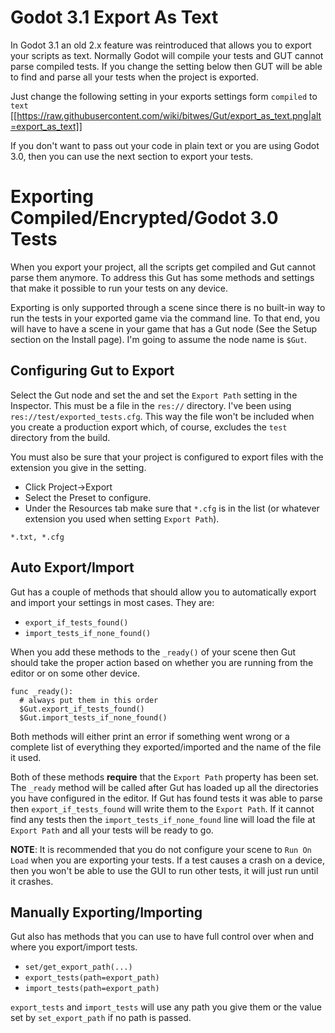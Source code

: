 # Godot 3.1 Export As Text
In Godot 3.1 an old 2.x feature was reintroduced that allows you to export your scripts as text.  Normally Godot will compile your tests and GUT cannot parse compiled tests.  If you change the setting below then GUT will be able to find and parse all your tests when the project is exported.

Just change the following setting in your exports settings form `compiled` to `text`
[[https://raw.githubusercontent.com/wiki/bitwes/Gut/export_as_text.png|alt=export_as_text]]

If you don't want to pass out your code in plain text or you are using Godot 3.0, then you can use the next section to export your tests.

# Exporting Compiled/Encrypted/Godot 3.0 Tests
When you export your project, all the scripts get compiled and Gut cannot parse them anymore.  To address this Gut has some methods and settings that make it possible to run your tests on any device.

Exporting is only supported through a scene since there is no built-in way to run the tests in your exported game via the command line.  To that end, you will have to have a scene in your game that has a Gut node (See the Setup section on the Install page).  I'm going to assume the node name is `$Gut`.  

## Configuring Gut to Export
Select the Gut node and set the and set the `Export Path` setting in the Inspector.  This must be a file in the `res://` directory.  I've been using `res://test/exported_tests.cfg`.  This way the file won't be included when you create a production export which, of course, excludes the `test` directory from the build.

You must also be sure that your project is configured to export files with the extension you give in the setting.
* Click Project->Export
* Select the Preset to configure.
* Under the Resources tab make sure that `*.cfg` is in the list (or whatever extension you used when setting `Export Path`).
```
*.txt, *.cfg
```

## Auto Export/Import
Gut has a couple of methods that should allow you to automatically export and import your settings in most cases.  They are:
* `export_if_tests_found()`
* `import_tests_if_none_found()`

When you add these methods to the `_ready()` of your scene then Gut should take the proper action based on whether you are running from the editor or on some other device.
```
func _ready():
  # always put them in this order
  $Gut.export_if_tests_found()
  $Gut.import_tests_if_none_found()
```
Both methods will either print an error if something went wrong or a complete list of everything they exported/imported and the name of the file it used.

Both of these methods __require__ that the `Export Path` property has been set.  The `_ready` method will be called after Gut has loaded up all the directories you have configured in the editor.  If Gut has found tests it was able to parse then `export_if_tests_found` will write them to the `Export Path`.  If it cannot find any tests then the `import_tests_if_none_found` line will load the file at `Export Path` and all your tests will be ready to go.

__NOTE__:  It is recommended that you do not configure your scene to `Run On Load` when you are exporting your tests.  If a test causes a crash on a device, then you won't be able to use the GUI to run other tests, it will just run until it crashes.

## Manually Exporting/Importing
Gut also has methods that you can use to have full control over when and where you export/import tests.
* `set/get_export_path(...)`
* `export_tests(path=export_path)`
* `import_tests(path=export_path)`

`export_tests` and `import_tests` will use any path you give them or the value set by `set_export_path` if no path is passed.
